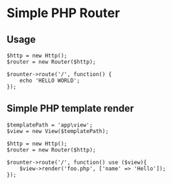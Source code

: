 # Simple PHP Router

## Usage

```
$http = new Http();
$router = new Router($http);

$rounter->route('/', function() {
    echo 'HELLO WORLD';
});
```

## Simple PHP template render
```
$templatePath = 'app\view';
$view = new View($templatePath);

$http = new Http();
$router = new Router($http);

$rounter->route('/', function() use ($view){
    $view->render('foo.php', ['name' => 'Hello']);
});
```
